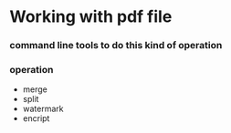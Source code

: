 # Working with pdf file
### command line tools to do this kind of operation

### operation
- merge
- split
- watermark
- encript
